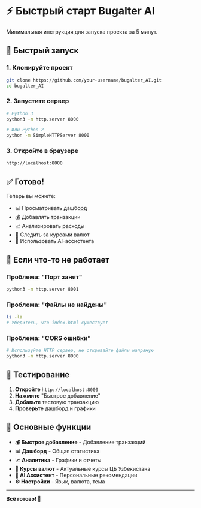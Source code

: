 # ⚡ Быстрый старт Bugalter AI

Минимальная инструкция для запуска проекта за 5 минут.

## 🚀 Быстрый запуск

### 1. Клонируйте проект
```bash
git clone https://github.com/your-username/bugalter_AI.git
cd bugalter_AI
```

### 2. Запустите сервер
```bash
# Python 3
python3 -m http.server 8000

# Или Python 2
python -m SimpleHTTPServer 8000
```

### 3. Откройте в браузере
```
http://localhost:8000
```

## ✅ Готово!

Теперь вы можете:
- 📊 Просматривать дашборд
- 💰 Добавлять транзакции
- 📈 Анализировать расходы
- 💱 Следить за курсами валют
- 🤖 Использовать AI-ассистента

## 🔧 Если что-то не работает

### Проблема: "Порт занят"
```bash
python3 -m http.server 8001
```

### Проблема: "Файлы не найдены"
```bash
ls -la
# Убедитесь, что index.html существует
```

### Проблема: "CORS ошибки"
```bash
# Используйте HTTP сервер, не открывайте файлы напрямую
python3 -m http.server 8000
```

## 📱 Тестирование

1. **Откройте** `http://localhost:8000`
2. **Нажмите** "Быстрое добавление"
3. **Добавьте** тестовую транзакцию
4. **Проверьте** дашборд и графики

## 🎯 Основные функции

- **💰 Быстрое добавление** - Добавление транзакций
- **📊 Дашборд** - Общая статистика
- **📈 Аналитика** - Графики и отчеты
- **💱 Курсы валют** - Актуальные курсы ЦБ Узбекистана
- **🤖 AI Ассистент** - Персональные рекомендации
- **⚙️ Настройки** - Язык, валюта, тема

---

**Всё готово! 🎉** 